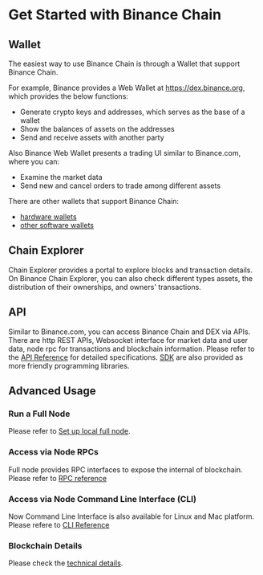 # Get Started with Binance Chain

## Wallet
The easiest way to use Binance Chain is through a Wallet that support Binance Chain.

For example, Binance provides a Web Wallet at https://dex.binance.org, which provides the below functions:

- Generate crypto keys and addresses, which serves as the base of a wallet
- Show the balances of assets on the addresses
- Send and receive assets with another party

Also Binance Web Wallet presents a trading UI similar to Binance.com, where you can:
- Examine the market data
- Send new and cancel orders to trade among different assets

There are other wallets that support Binance Chain:

- [hardware wallets](hardware-wallets.md)
- [other software wallets](software-wallets.md)

## Chain Explorer
Chain Explorer provides a portal to explore blocks and transaction details. On Binance Chain Explorer, 
you can also check different types assets, the distribution of their ownerships, and owners' transactions.

## API 
Similar to Binance.com, you can access Binance Chain and DEX via APIs. There are http REST APIs, 
Websocket interface for market data and user data, node rpc for transactions and blockchain information. 
Please refer to the [API Reference](api-reference/dex-api.md) for detailed specifications. 
[SDK](api-reference/sdk.md) are also provided as more friendly programming libraries.


## Advanced Usage

### Run a Full Node

Please refer to [Set up local full node](fullnode.md).

### Access via Node RPCs
Full node provides RPC interfaces to expose the internal of blockchain. Please refer to 
[RPC reference](api-reference/node-rpc.md)

### Access via Node Command Line Interface (CLI)
Now Command Line Interface is also available for Linux and Mac platform. Please refere to 
[CLI Reference](api-reference/cli.md)

### Blockchain Details
Please check the [technical details](index.md#technology-details).


